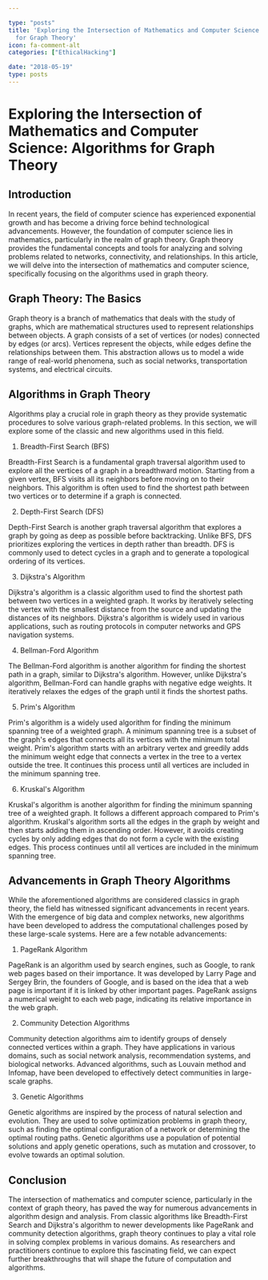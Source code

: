 ```yaml
---

type: "posts"
title: 'Exploring the Intersection of Mathematics and Computer Science: Algorithms
  for Graph Theory'
icon: fa-comment-alt
categories: ["EthicalHacking"]

date: "2018-05-19"
type: posts
---
```





# Exploring the Intersection of Mathematics and Computer Science: Algorithms for Graph Theory

## Introduction

In recent years, the field of computer science has experienced exponential growth and has become a driving force behind technological advancements. However, the foundation of computer science lies in mathematics, particularly in the realm of graph theory. Graph theory provides the fundamental concepts and tools for analyzing and solving problems related to networks, connectivity, and relationships. In this article, we will delve into the intersection of mathematics and computer science, specifically focusing on the algorithms used in graph theory.

## Graph Theory: The Basics

Graph theory is a branch of mathematics that deals with the study of graphs, which are mathematical structures used to represent relationships between objects. A graph consists of a set of vertices (or nodes) connected by edges (or arcs). Vertices represent the objects, while edges define the relationships between them. This abstraction allows us to model a wide range of real-world phenomena, such as social networks, transportation systems, and electrical circuits.

## Algorithms in Graph Theory

Algorithms play a crucial role in graph theory as they provide systematic procedures to solve various graph-related problems. In this section, we will explore some of the classic and new algorithms used in this field.

1. Breadth-First Search (BFS)

Breadth-First Search is a fundamental graph traversal algorithm used to explore all the vertices of a graph in a breadthward motion. Starting from a given vertex, BFS visits all its neighbors before moving on to their neighbors. This algorithm is often used to find the shortest path between two vertices or to determine if a graph is connected.

2. Depth-First Search (DFS)

Depth-First Search is another graph traversal algorithm that explores a graph by going as deep as possible before backtracking. Unlike BFS, DFS prioritizes exploring the vertices in depth rather than breadth. DFS is commonly used to detect cycles in a graph and to generate a topological ordering of its vertices.

3. Dijkstra's Algorithm

Dijkstra's algorithm is a classic algorithm used to find the shortest path between two vertices in a weighted graph. It works by iteratively selecting the vertex with the smallest distance from the source and updating the distances of its neighbors. Dijkstra's algorithm is widely used in various applications, such as routing protocols in computer networks and GPS navigation systems.

4. Bellman-Ford Algorithm

The Bellman-Ford algorithm is another algorithm for finding the shortest path in a graph, similar to Dijkstra's algorithm. However, unlike Dijkstra's algorithm, Bellman-Ford can handle graphs with negative edge weights. It iteratively relaxes the edges of the graph until it finds the shortest paths.

5. Prim's Algorithm

Prim's algorithm is a widely used algorithm for finding the minimum spanning tree of a weighted graph. A minimum spanning tree is a subset of the graph's edges that connects all its vertices with the minimum total weight. Prim's algorithm starts with an arbitrary vertex and greedily adds the minimum weight edge that connects a vertex in the tree to a vertex outside the tree. It continues this process until all vertices are included in the minimum spanning tree.

6. Kruskal's Algorithm

Kruskal's algorithm is another algorithm for finding the minimum spanning tree of a weighted graph. It follows a different approach compared to Prim's algorithm. Kruskal's algorithm sorts all the edges in the graph by weight and then starts adding them in ascending order. However, it avoids creating cycles by only adding edges that do not form a cycle with the existing edges. This process continues until all vertices are included in the minimum spanning tree.

## Advancements in Graph Theory Algorithms

While the aforementioned algorithms are considered classics in graph theory, the field has witnessed significant advancements in recent years. With the emergence of big data and complex networks, new algorithms have been developed to address the computational challenges posed by these large-scale systems. Here are a few notable advancements:

1. PageRank Algorithm

PageRank is an algorithm used by search engines, such as Google, to rank web pages based on their importance. It was developed by Larry Page and Sergey Brin, the founders of Google, and is based on the idea that a web page is important if it is linked by other important pages. PageRank assigns a numerical weight to each web page, indicating its relative importance in the web graph.

2. Community Detection Algorithms

Community detection algorithms aim to identify groups of densely connected vertices within a graph. They have applications in various domains, such as social network analysis, recommendation systems, and biological networks. Advanced algorithms, such as Louvain method and Infomap, have been developed to effectively detect communities in large-scale graphs.

3. Genetic Algorithms

Genetic algorithms are inspired by the process of natural selection and evolution. They are used to solve optimization problems in graph theory, such as finding the optimal configuration of a network or determining the optimal routing paths. Genetic algorithms use a population of potential solutions and apply genetic operations, such as mutation and crossover, to evolve towards an optimal solution.

## Conclusion

The intersection of mathematics and computer science, particularly in the context of graph theory, has paved the way for numerous advancements in algorithm design and analysis. From classic algorithms like Breadth-First Search and Dijkstra's algorithm to newer developments like PageRank and community detection algorithms, graph theory continues to play a vital role in solving complex problems in various domains. As researchers and practitioners continue to explore this fascinating field, we can expect further breakthroughs that will shape the future of computation and algorithms.